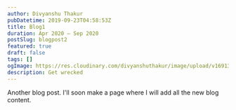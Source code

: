 ```yaml
---
author: Divyanshu Thakur
pubDatetime: 2019-09-23T04:58:53Z
title: Blog1
duration: Apr 2020 — Sep 2020
postSlug: blogpost2
featured: true
draft: false
tags: []
ogImage: https://res.cloudinary.com/divyanshuthakur/image/upload/v1691313759/paytm-cover_mntjpx.webp
description: Get wrecked
---
```


Another blog post. I'll soon make a page where I will add all the new blog content.
